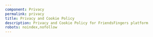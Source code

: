 ```yaml
---
component: Privacy
permalink: privacy
title: Privacy and Cookie Policy
description: Privacy and Cookie Policy for FriendsFingers platform
robots: noindex,nofollow
---
```

